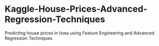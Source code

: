 # Kaggle-House-Prices-Advanced-Regression-Techniques
Predicting house prices in Iowa using Feature Engineering and Advanced Regression Techniques
